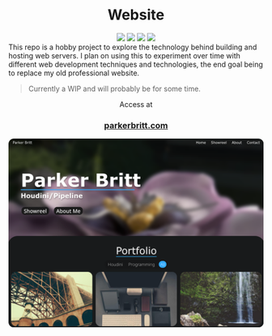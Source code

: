 <h1 align="center">Website</h1>
<div align="center">
  <img src="https://img.shields.io/badge/HTML-E34F26?style=for-the-badge&logo=html5&logoColor=white">
  <img src="https://img.shields.io/badge/CSS-1572B6?style=for-the-badge&logo=css3&logoColor=white">
  <img src="https://img.shields.io/badge/JavaScript-F7DF1E?style=for-the-badge&logo=javascript&logoColor=black">
  <img src="https://img.shields.io/badge/NGINX-009639?style=for-the-badge&logo=nginx&logoColor=white">
</div>
This repo is a hobby project to explore the technology behind building and hosting web servers.
I plan on using this to experiment over time with different web development techniques and technologies, the end goal being to replace my old professional website. 
<blockquote>Currently a WIP and will probably be for some time.</blockquote>

<div align="center">
Access at<br>
<h3><a href="https://parkerbritt.com" target="_blank">parkerbritt.com</a></h3>
</div>

<a href="https://parkerbritt.com" target="_blank"><img src=assets/screenshots/home_page.png></a>
